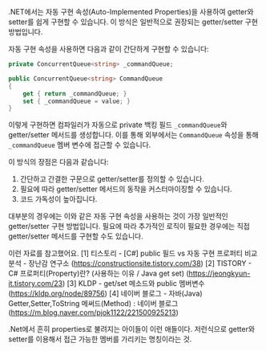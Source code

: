 .NET에서는 자동 구현 속성(Auto-Implemented Properties)을 사용하여 getter와 setter를 쉽게 구현할 수 있습니다. 이 방식은 일반적으로 권장되는 getter/setter 구현 방법입니다.

자동 구현 속성을 사용하면 다음과 같이 간단하게 구현할 수 있습니다:

```csharp
private ConcurrentQueue<string> _commandQueue;

public ConcurrentQueue<string> CommandQueue
{
    get { return _commandQueue; }
    set { _commandQueue = value; }
}
```

이렇게 구현하면 컴파일러가 자동으로 private 백킹 필드 `_commandQueue`와 getter/setter 메서드를 생성합니다. 이를 통해 외부에서는 `CommandQueue` 속성을 통해 `_commandQueue` 멤버 변수에 접근할 수 있습니다.

이 방식의 장점은 다음과 같습니다:

1. 간단하고 간결한 구문으로 getter/setter를 정의할 수 있습니다.
2. 필요에 따라 getter/setter 메서드의 동작을 커스터마이징할 수 있습니다.
3. 코드 가독성이 높아집니다.

대부분의 경우에는 이와 같은 자동 구현 속성을 사용하는 것이 가장 일반적인 getter/setter 구현 방법입니다. 필요에 따라 추가적인 로직이 필요한 경우에는 직접 getter/setter 메서드를 구현할 수도 있습니다. 

이런 자료를 참고했어요.
[1] 티스토리 - [C#] public 필드 vs 자동 구현 프로퍼티 비교 분석 - 장난감 연구소 (https://constructionsite.tistory.com/38)
[2] TISTORY - C# 프로퍼티(Property)란? (사용하는 이유 / Java get set) (https://jeongkyun-it.tistory.com/23)
[3] KLDP - get/set 메소드와 public 멤버변수 (https://kldp.org/node/89756)
[4] 네이버 블로그 - 자바(Java) Getter,Setter,ToString 메써드(Method) : 네이버 블로그 (https://m.blog.naver.com/pjok1122/221500925213) 

.Net에서 흔히 properties로 불려지는 아이들이 이런 애들이다. 저런식으로 getter와 setter를 이용해서 접근 가능한 멤버를 가리키는 명칭이라는 것.